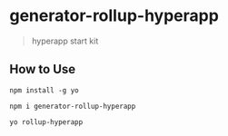 # generator-rollup-hyperapp
> hyperapp start kit

## How to Use

```
npm install -g yo
```

```
npm i generator-rollup-hyperapp
```

```
yo rollup-hyperapp
```
